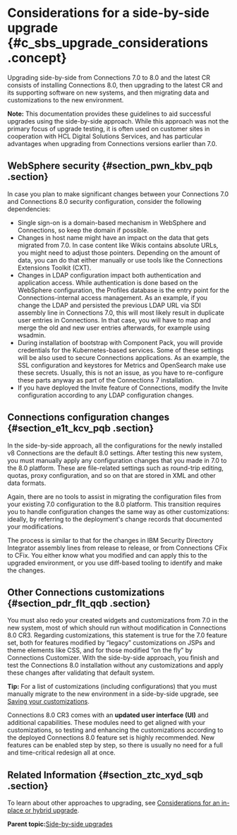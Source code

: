 # Considerations for a side-by-side upgrade {#c_sbs_upgrade_considerations .concept}

Upgrading side-by-side from Connections 7.0 to 8.0 and the latest CR consists of installing Connections 8.0, then upgrading to the latest CR and its supporting software on new systems, and then migrating data and customizations to the new environment.

**Note:** This documentation provides these guidelines to aid successful upgrades using the side-by-side approach. While this approach was not the primary focus of upgrade testing, it is often used on customer sites in cooperation with HCL Digital Solutions Services, and has particular advantages when upgrading from Connections versions earlier than 7.0.

## WebSphere security {#section_pwn_kbv_pqb .section}

In case you plan to make significant changes between your Connections 7.0 and Connections 8.0 security configuration, consider the following dependencies:

-   Single sign-on is a domain-based mechanism in WebSphere and Connections, so keep the domain if possible.
-   Changes in host name might have an impact on the data that gets migrated from 7.0. In case content like Wikis contains absolute URLs, you might need to adjust those pointers. Depending on the amount of data, you can do that either manually or use tools like the Connections Extensions Toolkit \(CXT\).
-   Changes in LDAP configuration impact both authentication and application access. While authentication is done based on the WebSphere configuration, the Profiles database is the entry point for the Connections-internal access management. As an example, if you change the LDAP and persisted the previous LDAP URL via SDI assembly line in Connections 7.0, this will most likely result in duplicate user entries in Connections. In that case, you will have to map and merge the old and new user entries afterwards, for example using wsadmin.
-   During installation of bootstrap with Component Pack, you will provide credentials for the Kubernetes-based services. Some of these settings will be also used to secure Connections applications. As an example, the SSL configuration and keystores for Metrics and OpenSearch make use these secrets. Usually, this is not an issue, as you have to re-configure these parts anyway as part of the Connections 7 installation.
-   If you have deployed the Invite feature of Connections, modify the Invite configuration according to any LDAP configuration changes.

## Connections configuration changes {#section_e1t_kcv_pqb .section}

In the side-by-side approach, all the configurations for the newly installed v8 Connections are the default 8.0 settings. After testing this new system, you must manually apply any configuration changes that you made in 7.0 to the 8.0 platform. These are file-related settings such as round-trip editing, quotas, proxy configuration, and so on that are stored in XML and other data formats.

Again, there are no tools to assist in migrating the configuration files from your existing 7.0 configuration to the 8.0 platform. This transition requires you to handle configuration changes the same way as other customizations: ideally, by referring to the deployment's change records that documented your modifications.

The process is similar to that for the changes in IBM Security Directory Integrator assembly lines from release to release, or from Connections CFix to CFix. You either know what you modified and can apply this to the upgraded environment, or you use diff-based tooling to identify and make the changes.

## Other Connections customizations {#section_pdr_flt_qqb .section}

You must also redo your created widgets and customizations from 7.0 in the new system, most of which should run without modification in Connections 8.0 CR3. Regarding customizations, this statement is true for the 7.0 feature set, both for features modified by “legacy” customizations on JSPs and theme elements like CSS, and for those modified “on the fly” by Connections Customizer. With the side-by-side approach, you finish and test the Connections 8.0 installation without any customizations and apply these changes after validating that default system.

**Tip:** For a list of customizations \(including configurations\) that you must manually migrate to the new environment in a side-by-side upgrade, see [Saving your customizations](c_configuration_changes_after_update.md).

Connections 8.0 CR3 comes with an **updated user interface (UI)** and additional capabilities. These modules need to get aligned with your customizations, so testing and enhancing the customizations according to the deployed Connections 8.0 feature set is highly recommended. New features can be enabled step by step, so there is usually no need for a full and time-critical redesign all at once.

## Related Information {#section_ztc_xyd_sqb .section}

To learn about other approaches to upgrading, see [Considerations for an in-place or hybrid upgrade](c_inplace_upgrade_considerations.md).

**Parent topic:**[Side-by-side upgrades](../migrate/c_sbs_upgrade_container.md)


